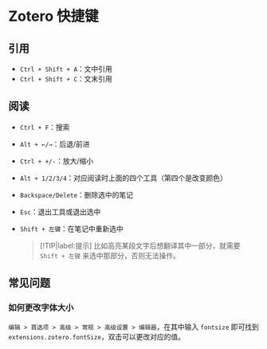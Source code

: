 # Zotero 快捷键

## 引用

- `Ctrl + Shift + A`：文中引用
- `Ctrl + Shift + C`：文末引用

## 阅读

- `Ctrl + F`：搜索
- `Alt + ←/→`：后退/前进
- `Ctrl + +/-`：放大/缩小
- `Alt + 1/2/3/4`：对应阅读时上面的四个工具（第四个是改变颜色）
- `Backspace/Delete`：删除选中的笔记
- `Esc`：退出工具或退出选中
- `Shift + 左键`：在笔记中重新选中

  > [!TIP|label:提示]
  > 比如高亮某段文字后想翻译其中一部分，就需要 `Shift + 左键` 来选中那部分，否则无法操作。

## 常见问题

### 如何更改字体大小

`编辑 > 首选项 > 高级 > 常规 > 高级设置 > 编辑器`，在其中输入 `fontsize` 即可找到 `extensions.zotero.fontSize`，双击可以更改对应的值。